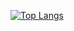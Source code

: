 [![Top Langs](https://github-readme-stats.vercel.app/api/top-langs/?username=gabrielbarros36&theme=tokyonight&hide=typescript)](https://github.com/anuraghazra/github-readme-stats)
